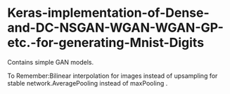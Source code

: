 # Keras-implementation-of-Dense-and-DC-NSGAN-WGAN-WGAN-GP-etc.-for-generating-Mnist-Digits
Contains simple GAN models.


To Remember:Bilinear interpolation for images instead of upsampling for stable network.AveragePooling instead of maxPooling .

